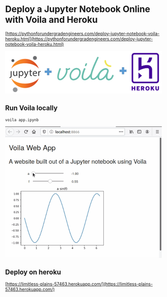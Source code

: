 # Deploy a Jupyter Notebook Online with Voila and Heroku

[https://pythonforundergradengineers.com/deploy-jupyter-notebook-voila-heroku.html](https://pythonforundergradengineers.com/deploy-jupyter-notebook-voila-heroku.html)

![jupyter_voila_heroku.png](jupyter_voila_heroku.png)

## Run Voila locally

```
voila app.ipynb
```

![run_voila_locally.gif](run_voila_locally.gif)

## Deploy on heroku

[https://limitless-plains-57463.herokuapp.com/](https://limitless-plains-57463.herokuapp.com/)